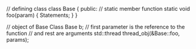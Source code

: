 // defining class
class Base {
public:
// static member function
static void foo(param) { Statements; }
}

// object of Base Class
Base b;
// first parameter is the reference to the function
// and rest are arguments
std::thread thread_obj(&Base::foo, params);
